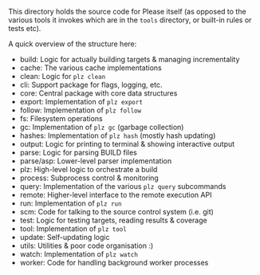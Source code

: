 This directory holds the source code for Please itself (as opposed
to the various tools it invokes which are in the `tools` directory,
or built-in rules or tests etc).

A quick overview of the structure here:
 - build: Logic for actually building targets & managing incrementality
 - cache: The various cache implementations
 - clean: Logic for `plz clean`
 - cli: Support package for flags, logging, etc.
 - core: Central package with core data structures
 - export: Implementation of `plz export`
 - follow: Implementation of `plz follow`
 - fs: Filesystem operations
 - gc: Implementation of `plz gc` (garbage collection)
 - hashes: Implementation of `plz hash` (mostly hash updating)
 - output: Logic for printing to terminal & showing interactive output
 - parse: Logic for parsing BUILD files
 - parse/asp: Lower-level parser implementation
 - plz: High-level logic to orchestrate a build
 - process: Subprocess control & monitoring
 - query: Implementation of the various `plz query` subcommands
 - remote: Higher-level interface to the remote execution API
 - run: Implementation of `plz run`
 - scm: Code for talking to the source control system (i.e. git)
 - test: Logic for testing targets, reading results & coverage
 - tool: Implementation of `plz tool`
 - update: Self-updating logic
 - utils: Utilities & poor code organisation :)
 - watch: Implementation of `plz watch`
 - worker: Code for handling background worker processes
